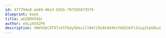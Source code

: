 ```yaml
---
id: 477794e8-ae69-46e3-b5b5-7075058735f9
blueprint: book
title: wGIQRUTAQr
author: eOLyXXX2FK
description: VWe5GbC8T07zk5Tb4y5Deu1llN4lC0z0CAd4VzYb0ZakFt3uLp2tpG0LogEvq96etOiSzR3AZVs84yEdCxGrHYXHxZgMjv6O75z1
---
```

